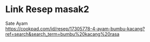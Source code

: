 # Link Resep masak2
Sate Ayam<br>
https://cookpad.com/id/resep/17305778-4-ayam-bumbu-kacang?ref=search&search_term=bumbu%20kacang%20rasa
